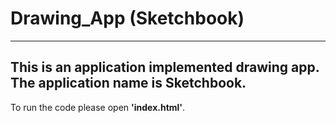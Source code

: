 # Drawing_App (Sketchbook)
---
This is an application implemented drawing app. The application name is **Sketchbook**.
---
To run the code please open **'index.html'**.
